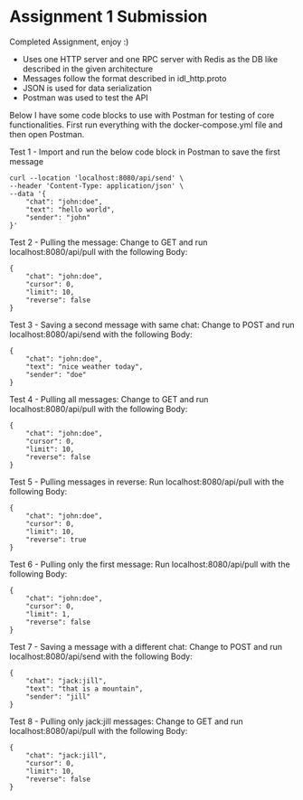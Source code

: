 # Assignment 1 Submission


Completed Assignment, enjoy :)
- Uses one HTTP server and one RPC server with Redis as the DB like described in the given architecture
- Messages follow the format described in idl_http.proto
- JSON is used for data serialization
- Postman was used to test the API

  
Below I have some code blocks to use with Postman for testing of core functionalities. First run everything with the docker-compose.yml file and then open Postman.


Test 1 - Import and run the below code block in Postman to save the first message
```
curl --location 'localhost:8080/api/send' \
--header 'Content-Type: application/json' \
--data '{
    "chat": "john:doe",
    "text": "hello world",
    "sender": "john"
}'
```

Test 2 - Pulling the message: Change to GET and run localhost:8080/api/pull with the following Body:
```
{
    "chat": "john:doe",
    "cursor": 0,
    "limit": 10,
    "reverse": false
}
```


Test 3 - Saving a second message with same chat: Change to POST and run localhost:8080/api/send with the following Body:
```
{
    "chat": "john:doe",
    "text": "nice weather today",
    "sender": "doe"
}
```


Test 4 - Pulling all messages: Change to GET and run localhost:8080/api/pull with the following Body:
```
{
    "chat": "john:doe",
    "cursor": 0,
    "limit": 10,
    "reverse": false
}
```

Test 5 - Pulling messages in reverse: Run localhost:8080/api/pull with the following Body:
```
{
    "chat": "john:doe",
    "cursor": 0,
    "limit": 10,
    "reverse": true
}
```

Test 6 - Pulling only the first message: Run localhost:8080/api/pull with the following Body:
```
{
    "chat": "john:doe",
    "cursor": 0,
    "limit": 1,
    "reverse": false
}
```

Test 7 - Saving a message with a different chat: Change to POST and run localhost:8080/api/send with the following Body:
```
{
    "chat": "jack:jill",
    "text": "that is a mountain",
    "sender": "jill"
}
```

Test 8 - Pulling only jack:jill messages: Change to GET and run localhost:8080/api/pull with the following Body:
```
{
    "chat": "jack:jill",
    "cursor": 0,
    "limit": 10,
    "reverse": false
}
```
